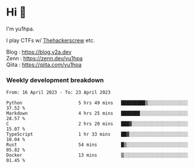 # Hi 👋

I'm yu1hpa.

I play CTFs w/ [Thehackerscrew](https://www.thehackerscrew.team/) etc.

Blog : https://blog.y2a.dev  
Zenn : https://zenn.dev/yu1hpa  
Qiita : https://qiita.com/yu1hpa  

### Weekly development breakdown

<!--START_SECTION:waka-->

```text
From: 16 April 2023 - To: 23 April 2023

Python                     5 hrs 49 mins   █████████▒░░░░░░░░░░░░░░░   37.52 %
Markdown                   4 hrs 25 mins   ███████░░░░░░░░░░░░░░░░░░   28.57 %
C                          2 hrs 20 mins   ███▓░░░░░░░░░░░░░░░░░░░░░   15.07 %
TypeScript                 1 hr 33 mins    ██▓░░░░░░░░░░░░░░░░░░░░░░   10.04 %
Rust                       54 mins         █▒░░░░░░░░░░░░░░░░░░░░░░░   05.82 %
Docker                     13 mins         ▒░░░░░░░░░░░░░░░░░░░░░░░░   01.45 %
```

<!--END_SECTION:waka-->

